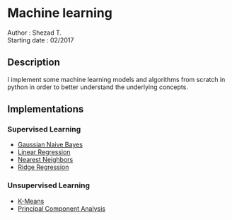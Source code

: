 # Machine learning

Author : Shezad T.          
Starting date : 02/2017

## Description

I implement some machine learning models and algorithms from scratch in python
in order to better understand the underlying concepts.

## Implementations

### Supervised Learning

- [Gaussian Naive Bayes](src/supervised/gaussian_naive_bayes.py)
- [Linear Regression](src/supervised/linear_regression.py)
- [Nearest Neighbors](src/supervised/nearest_neighbors.py)
- [Ridge Regression](src/supervised/ridge_regression.py)

### Unsupervised Learning

- [K-Means](src/unsupervised/k_means.py)
- [Principal Component Analysis](src/unsupervised/principal_component_analysis.py)
